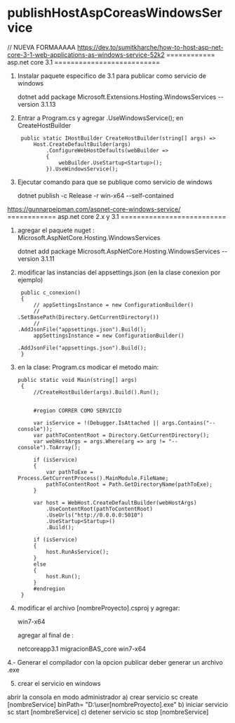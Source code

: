 ﻿# publishHostAspCoreasWindowsService

// NUEVA FORMAAAAA
https://dev.to/sumitkharche/how-to-host-asp-net-core-3-1-web-applications-as-windows-service-52k2
============ asp.net core 3.1 ==========================

1. Instalar paquete especifico de 3.1 para publicar como servicio de windows

	dotnet add package Microsoft.Extensions.Hosting.WindowsServices --version 3.1.13

2. Entrar a Program.cs y agregar .UseWindowsService(); en CreateHostBuilder

	
        public static IHostBuilder CreateHostBuilder(string[] args) =>
            Host.CreateDefaultBuilder(args)
                .ConfigureWebHostDefaults(webBuilder =>
                {
                    webBuilder.UseStartup<Startup>();
                }).UseWindowsService();

3. Ejecutar comando para que se publique como servicio de windows
	
	dotnet publish -c Release -r win-x64 --self-contained






https://gunnarpeipman.com/aspnet-core-windows-service/
============ asp.net core 2.x y 3.1 ==========================

1. agregar el paquete nuget :  Microsoft.AspNetCore.Hosting.WindowsServices

	dotnet add package Microsoft.AspNetCore.Hosting.WindowsServices --version 3.1.11

2. modificar las instancias del appsettings.json (en la clase conexion por ejemplo)
	
        public c_conexion()
        {
            // appSettingsInstance = new ConfigurationBuilder()
            //                         .SetBasePath(Directory.GetCurrentDirectory())
            //                         .AddJsonFile("appsettings.json").Build();
            appSettingsInstance = new ConfigurationBuilder()
                                    .AddJsonFile("appsettings.json").Build();
        }


2. en la clase: Program.cs modicar el metodo main: 


       public static void Main(string[] args)
        {
            //CreateHostBuilder(args).Build().Run();


            #region CORRER COMO SERVICIO

            var isService = !(Debugger.IsAttached || args.Contains("--console"));
            var pathToContentRoot = Directory.GetCurrentDirectory();
            var webHostArgs = args.Where(arg => arg != "--console").ToArray();

            if (isService)
            {
                var pathToExe = Process.GetCurrentProcess().MainModule.FileName;
                pathToContentRoot = Path.GetDirectoryName(pathToExe);
            }

            var host = WebHost.CreateDefaultBuilder(webHostArgs)
                .UseContentRoot(pathToContentRoot)
                .UseUrls("http://0.0.0.0:5010")
                .UseStartup<Startup>()
                .Build();

            if (isService)
            {
                host.RunAsService();
            }
            else
            {
                host.Run();
            }
            #endregion 
        }

3. modificar  el archivo [nombreProyecto].csproj  y agregar:  

    <RuntimeIdentifier>win7-x64</RuntimeIdentifier>

	agregar al final de : 

	<PropertyGroup>
    	  <TargetFramework>netcoreapp3.1</TargetFramework>
    	  <RootNamespace>migracionBAS_core</RootNamespace>
    	  <RuntimeIdentifier>win7-x64</RuntimeIdentifier>  <!-- agregar eso  -->
  	</PropertyGroup>
 
4.-  Generar el compilador con la opcion publicar deber generar un archivo .exe

5. crear el servicio en windows

abrir la consola en modo administrador
a) crear servicio
	sc create [nombreService] binPath= "D:\user\[nombreProyecto].exe"
b) iniciar servicio
	sc start [nombreService]
c) detener servicio
	sc stop [nombreService]

